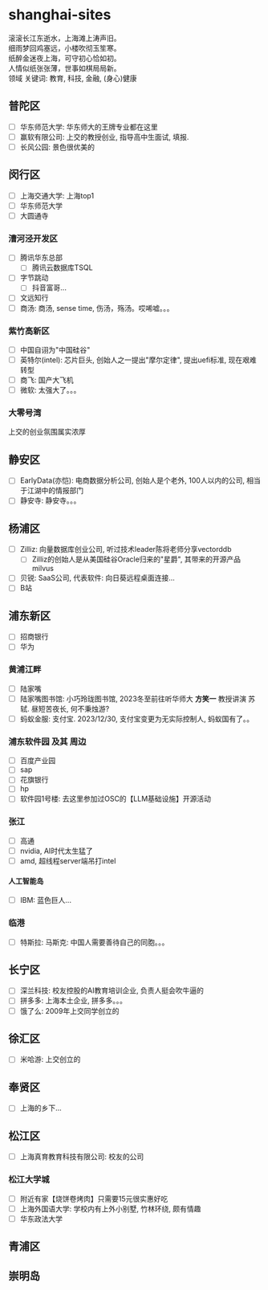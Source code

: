 # shanghai-sites
滚滚长江东逝水，上海滩上涛声旧。\
细雨梦回鸡塞远，小楼吹彻玉笙寒。\
纸醉金迷夜上海，可守初心恰如初。\
人情似纸张张薄，世事如棋局局新。\
领域 关键词: 教育, 科技, 金融, (身心)健康
## 普陀区
- [ ] 华东师范大学: 华东师大的王牌专业都在这里
- [ ] 赢软有限公司: 上交的教授创业, 指导高中生面试, 填报. 
- [ ] 长风公园: 景色很优美的
## 闵行区
- [ ] 上海交通大学: 上海top1
- [ ] 华东师范大学
- [ ] 大圆通寺
### 漕河泾开发区
- [ ] 腾讯华东总部
  - [ ] 腾讯云数据库TSQL
- [ ] 字节跳动
  - [ ] 抖音富哥...
- [ ] 文远知行
- [ ] 商汤: 商汤, sense time, 伤汤，殇汤。哎唏嘘。。。 
### 紫竹高新区
- [ ] 中国自诩为"中国硅谷"
- [ ] 英特尔(intel): 芯片巨头, 创始人之一提出"摩尔定律", 提出uefi标准, 现在艰难转型
- [ ] 商飞: 国产大飞机
- [ ] 微软: 太强大了。。。
### 大零号湾
上交的创业氛围属实浓厚
## 静安区
- [ ] EarlyData(亦恺): 电商数据分析公司, 创始人是个老外, 100人以内的公司, 相当于江湖中的情报部门
- [ ] 静安寺: 静安寺。。。
## 杨浦区
- [ ] Zilliz: 向量数据库创业公司, 听过技术leader陈将老师分享vectorddb
  - [ ] Zilliz的创始人是从美国硅谷Oracle归来的"星爵", 其带来的开源产品milvus
- [ ] 贝锐: SaaS公司, 代表软件: 向日葵远程桌面连接...
- [ ] B站
## 浦东新区
- [ ] 招商银行
- [ ] 华为
### 黄浦江畔
- [ ] 陆家嘴
- [ ] 陆家嘴图书馆: 小巧玲珑图书馆, 2023冬至前往听华师大 **方笑一** 教授讲演 苏轼. 昼短苦夜长, 何不秉烛游?
- [ ] 蚂蚁金服: 支付宝. 2023/12/30, 支付宝变更为无实际控制人, 蚂蚁国有了。。
### 浦东软件园 及其 周边
- [ ] 百度产业园
- [ ] sap
- [ ] 花旗银行
- [ ] hp
- [ ] 软件园1号楼: 去这里参加过OSC的【LLM基础设施】开源活动
### 张江
- [ ] 高通
- [ ] nvidia, AI时代太生猛了
- [ ] amd, 超线程server端吊打intel
#### 人工智能岛
- [ ] IBM: 蓝色巨人...
### 临港
- [ ] 特斯拉: 马斯克: 中国人需要善待自己的同胞。。。
## 长宁区
- [ ] 深兰科技: 校友控股的AI教育培训企业, 负责人挺会吹牛逼的
- [ ] 拼多多: 上海本土企业, 拼多多。。。
- [ ] 饿了么: 2009年上交同学创立的
## 徐汇区
- [ ] 米哈游: 上交创立的
## 奉贤区
- [ ] 上海的乡下...
## 松江区
- [ ] 上海真育教育科技有限公司: 校友的公司
### 松江大学城
- [ ] 附近有家【烧饼卷烤肉】只需要15元很实惠好吃
- [ ] 上海外国语大学: 学校内有上外小别墅, 竹林环绕, 颇有情趣
- [ ] 华东政法大学
## 青浦区
## 崇明岛
